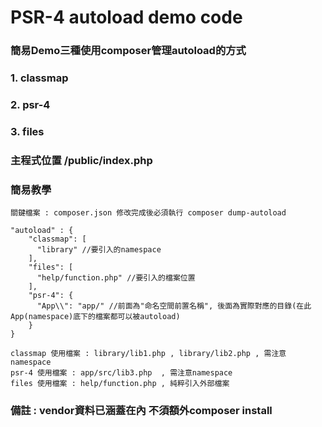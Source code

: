 # PSR-4 autoload demo code

### 簡易Demo三種使用composer管理autoload的方式 
### 1. classmap
### 2. psr-4
### 3. files

### 主程式位置 /public/index.php
### 簡易教學

```
關鍵檔案 : composer.json 修改完成後必須執行 composer dump-autoload

"autoload" : {
    "classmap": [
      "library" //要引入的namespace
    ],
    "files": [
      "help/function.php" //要引入的檔案位置
    ],
    "psr-4": {
      "App\\": "app/" //前面為"命名空間前置名稱", 後面為實際對應的目錄(在此App(namespace)底下的檔案都可以被autoload)
    }
}

classmap 使用檔案 : library/lib1.php , library/lib2.php , 需注意namespace
psr-4 使用檔案 : app/src/lib3.php  , 需注意namespace
files 使用檔案 : help/function.php , 純粹引入外部檔案           
```

### 備註 : vendor資料已涵蓋在內 不須額外composer install

